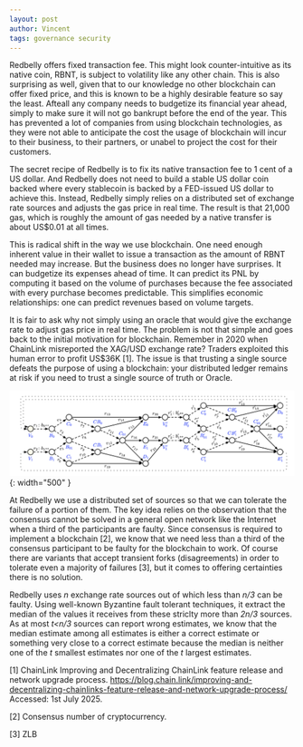 ```yaml
---
layout: post
author: Vincent
tags: governance security
---
```


Redbelly offers fixed transaction fee. This might look counter-intuitive as its native coin, RBNT, is subject to volatility like any other chain.
This is also surprising as well, given that to our knowledge no other blockchain can offer fixed price, and this is known to be a highly desirable feature so say the least.
Afteall any company needs to budgetize its financial year ahead, simply to make sure it will not go bankrupt before the end of the year.
This has prevented a lot of companies from using blockchain technologies, as they were not able to anticipate the cost the usage of blockchain will incur to their business, to their partners, or unabel to project 
the cost for their customers.

The secret recipe of Redbelly is to fix its native transaction fee to 1 cent of a US dollar.
And Redbelly does not need to build a stable US dollar coin backed where every stablecoin is backed by a FED-issued US dollar to achieve this. 
Instead, Redbelly simply relies on a distributed set of exchange rate sources and adjusts the gas price in real time.
The result is that 21,000 gas, which is roughly the amount of gas needed by a native transfer is about US$0.01 at all times.

This is radical shift in the way we use blockchain. One need enough inherent value in their wallet to issue a transaction as the amount of RBNT needed may increase.
But the business does no longer have surprises. It can budgetize its expenses ahead of time. 
It can predict its PNL by computing it based on the volume of purchases because the fee associated with every purchase becomes predictable.
This simplifies economic relationships: one can predict revenues based on volume targets.

It is fair to ask why not simply using an oracle that would give the exchange rate to adjust gas price in real time.
The problem is not that simple and goes back to the initial motivation for blockchain.
Remember in 2020 when ChainLink misreported the XAG/USD exchange rate? Traders exploited this human error to profit US$36K [1].
The issue is that trusting a single source defeats the purpose of using a blockchain: your distributed ledger remains at risk if you need to trust 
a single source of truth or Oracle.

![Dictatorship](/img/formal-verif.png){: width="500" }

At Redbelly we use a distributed set of sources so that we can tolerate the failure of a portion of them.
The key idea relies on the observation that the consensus cannot be solved in a general open network like the Internet when a third of the participants are faulty.
Since consensus is required to implement a blockchain [2], we know that we need less than a third of the consensus participant to be faulty for the blockchain to work.
Of course there are variants that accept transient forks (disagreements) in order to tolerate even a majority of failures [3], but it comes to offering certainties there is no solution.



Redbelly uses *n* exchange rate sources out of which less than *n/3* can be faulty. Using well-known Byzantine fault tolerant techniques, 
it extract the median of the values it receives from these striclty more than *2n/3* sources.
As at most *t<n/3* sources can report wrong estimates, we know that the median estimate among all estimates is either a correct estimate or something very close to a correct estimate because 
the median is neither one of the *t* smallest estimates nor one of the *t* largest estimates.



[1] ChainLink Improving and Decentralizing ChainLink feature release and network upgrade process. 
https://blog.chain.link/improving-and-decentralizing-chainlinks-feature-release-and-network-upgrade-process/
Accessed: 1st July 2025.

[2] Consensus number of cryptocurrency.

[3] ZLB

